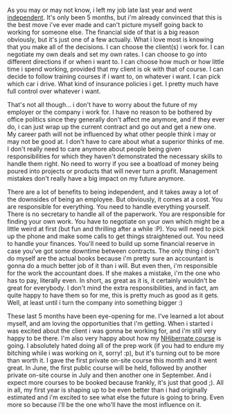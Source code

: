 As you may or may not know, i left my job late last year and went <a href="http://davybrion.com/blog/2010/12/independence-day/">independent</a>.  It's only been 5 months, but i'm already convinced that this is the best move i've ever made and can't picture myself going back to working for someone else.  The financial side of that is a big reason obviously, but it's just one of a few actually.  What i love most is knowing that you make all of the decisions.  I can choose the client(s) i work for.  I can negotiate my own deals and set my own rates. I can choose to go into different directions if or when i want to.  I can choose how much or how little time i spend working, provided that my client is ok with that of course.  I can decide to follow training courses if i want to, on whatever i want.  I can pick which car i drive. What kind of insurance policies i get.  I pretty much have full control over whatever i want. 

That's not all though... i don't have to worry about the future of my employer or the company i work for. I have no reason to be bothered by office politics since they generally don't affect me anymore, and if they ever do, i can just wrap up the current contract and go out and get a new one.  My career path will not be influenced by what other people think i may or may not be good at.  I don't have to care about what a superior thinks of me.  I don't really need to care anymore about people being given responsibilities for which they haven't demonstrated the necessary skills to handle them right.  No need to worry if you see a boatload of money being poured into projects or products that will never turn a profit.  Management mistakes don't really have a big impact on my future anymore.

There are a lot of benefits to being independent, and it takes away a lot of the downsides of being an employee.  But obviously, it comes at a cost. You are responsible for everything.  You need to handle everything yourself. There is no secretary to handle all of the paperwork. You are responsible for finding your own work. You have to negotiate on your own which might be a little weird at first (but fun and thrilling after a while :P).  You will need to pick up the phone and make some calls to get things straightened out. You need to handle your finances.  You'll need to build up some financial reserve in case you've got some downtime between contracts. The only thing i don't do myself are the actual books because i'm pretty sure an accountant is gonna do a much better job of it than i will.  But even then, i'm responsible for the work the accountant does.  If she makes a mistake, i'm the one who has to pay, literally even.  In short, as great as it is, it certainly wouldn't be great for everybody.  I don't mind the extra responsibilities, and in fact, am quite happy to have them so for me, this is pretty much as good as it gets.  Well, at least until i turn the company into something bigger :)

These last 5 months have been eye-opening for me. I've learned a lot about myself, and am loving the opportunities that i'm getting. When i started i was excited about the client i was gonna be working for, and i'm still very happy to be there.  I'm also very happy about how my <a href="http://thatextramile.be/training/nhibernate">NHibernate course</a> is going.  I absolutely hated doing all of the prep work (if you had to endure my bitching while i was working on it, sorry! :p), but it's turning out to be more than worth it.  I gave the first private on-site course this month and it went great. In June, the first public course will be held, followed by another private on-site course in July and then another one in September.  And i expect more courses to be booked because frankly, it's just that good ;).  All in all, my first year is shaping up to be even better than i had originally estimated and i'm excited to see what else the future is going to bring.  Even more so because i'll be the one who'll have the most influence on it.

